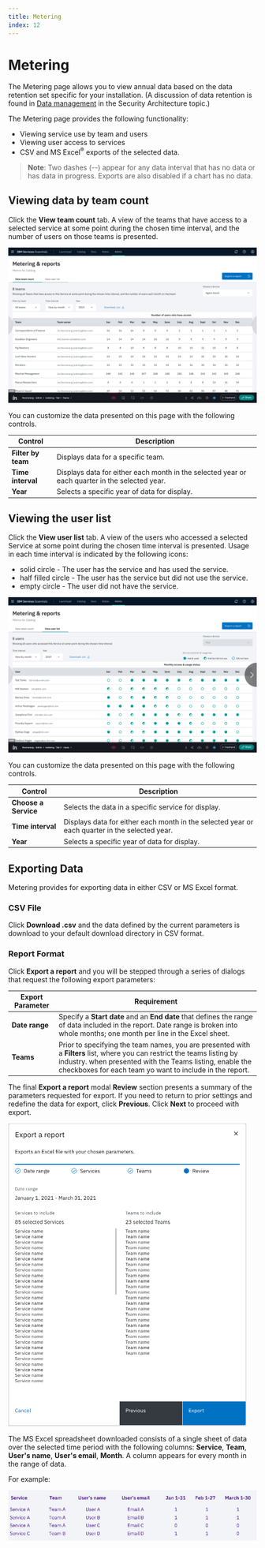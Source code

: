 ```yaml
---
title: Metering
index: 12
---
```


# Metering

The Metering page allows you to view annual data based on the data retention set specific for your installation. (A discussion of data retention is found in [Data management](/essentials-core/architecture/security-architecture#data-retention) in the Security Architecture topic.)

The Metering page provides the following functionality:

- Viewing service use by team and users
- Viewing user access to services
- CSV and MS Excel<sup>®</sup> exports of the selected data. 

> **Note**: Two dashes (--) appear for any data interval that has no data or has data in progress. Exports are also disabled if a chart has no data.
## Viewing data by team count

Click the **View team count** tab. A view of the teams that have access to a selected service at some point during the chosen time interval, and the number of users on those teams is presented.

![User Metering](./assets/img/metering/team-metering.png)

You can customize the data presented on this page with the following controls.

| Control           | Description              |
| -------------  | ---------------------------------- |
| **Filter by team** | Displays data for a specific team.|
| **Time interval** | Displays data for either each month in the selected year or each quarter in the selected year.|
| **Year** | Selects a specific year of data for display.|
## Viewing the user list

Click the **View user list** tab. A view of the users who accessed a selected Service at some point during the chosen time interval is presented. Usage in each time interval is indicated by the following icons:

- solid circle - The user has the service and has used the service.
- half filled circle - The user has the service but did not use the service.
- empty circle - The user did not have the service.

![User Metering](./assets/img/metering/user-metering.png)

You can customize the data presented on this page with the following controls.

| Control            | Description              |
| -------------  | ---------------------------------- |
| **Choose a Service** | Selects the data in a specific service for display.|
| **Time interval** | Displays data for either each month in the selected year or each quarter in the selected year.|
| **Year** | Selects a specific year of data for display.|

## Exporting Data

Metering provides for exporting data in either CSV or MS Excel format. 

### CSV File

Click **Download .csv** and the data defined by the current parameters is download to your default download directory in CSV format.

### Report Format

Click **Export a report** and you will be stepped through a series of dialogs that request the following export parameters:

| Export Parameter  | Requirement              |
| -------------  | ---------------------------------- |
| **Date range** | Specify a **Start date** and an **End date** that defines the range of data included in the report. Date range is broken into whole months; one month per line in the Excel sheet.|**Services** | Enable the checkboxes for each service you want to include in the report.|
|**Teams** | Prior to specifying the team names, you are presented with a **Filters** list, where you can restrict the teams listing by industry. when presented with the Teams listing, enable the checkboxes for each team yo want to include in the report.|

The final **Export a report** modal **Review** section presents a summary of the parameters requested for export. If you need to return to prior settings and redefine the data for export, click **Previous**. Click **Next** to proceed with export.

![Export Report Review](./assets/img/metering/metering-report-review.png)

The MS Excel spreadsheet downloaded consists of a single sheet of data over the selected time period with the following columns: **Service**, **Team**, **User's name**, **User's email**, **Month**. A column appears for every month in the range of data.

For example:

![Export Report](./assets/img/metering/metering-exportsheet.png)





